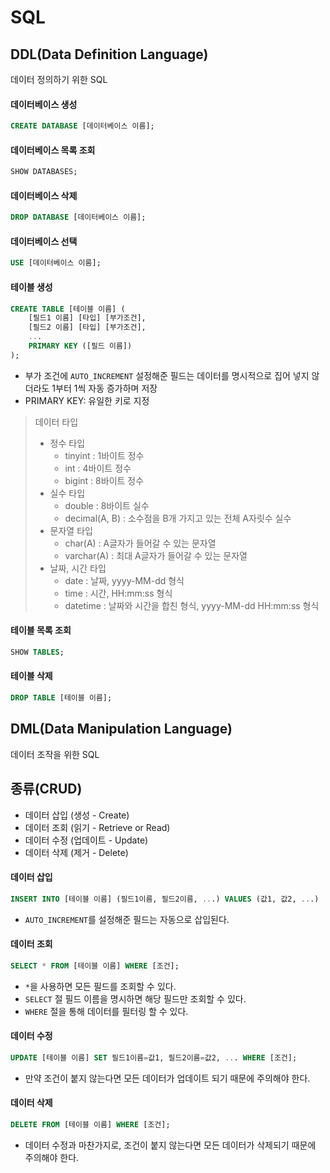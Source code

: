 # SQL

## DDL(Data Definition Language)

데이터 정의하기 위한 SQL

#### 데이터베이스 생성

```sql
CREATE DATABASE [데이터베이스 이름];
```

#### 데이터베이스 목록 조회

```sql
SHOW DATABASES;
```

#### 데이터베이스 삭제

```sql
DROP DATABASE [데이터베이스 이름];
```

#### 데이터베이스 선택

```sql
USE [데이터베이스 이름];
```

#### 테이블 생성

```sql
CREATE TABLE [테이블 이름] (
    [필드1 이름] [타입] [부가조건],
    [필드2 이름] [타입] [부가조건],
    ...
    PRIMARY KEY ([필드 이름])
);
```

- 부가 조건에 `AUTO_INCREMENT` 설정해준 필드는 데이터를 명시적으로 집어 넣지 않더라도 1부터 1씩 자동 증가하며 저장
- PRIMARY KEY: 유일한 키로 지정

>데이터 타입
>
> - 정수 타입
>     - tinyint : 1바이트 정수
>     - int : 4바이트 정수
>     - bigint : 8바이트 정수
> - 실수 타입
>     - double : 8바이트 실수
>     - decimal(A, B) : 소수점을 B개 가지고 있는 전체 A자릿수 실수
> - 문자열 타입
>     - char(A) : A글자가 들어갈 수 있는 문자열
>     - varchar(A) : 최대 A글자가 들어갈 수 있는 문자열
> - 날짜, 시간 타입
>     - date : 날짜, yyyy-MM-dd 형식
>     - time : 시간, HH:mm:ss 형식
>     - datetime : 날짜와 시간을 합친 형식, yyyy-MM-dd HH:mm:ss 형식

#### 테이블 목록 조회

```sql
SHOW TABLES;
```

#### 테이블 삭제

```sql
DROP TABLE [테이블 이름];
```

## DML(Data Manipulation Language)

데이터 조작을 위한 SQL

## 종류(CRUD)

- 데이터 삽입 (생성 - Create)
- 데이터 조회 (읽기 - Retrieve or Read)
- 데이터 수정 (업데이트 - Update)
- 데이터 삭제 (제거 - Delete)

#### 데이터 삽입

```sql
INSERT INTO [테이블 이름] (필드1이름, 필드2이름, ...) VALUES (값1, 값2, ...)
```

- `AUTO_INCREMENT`를 설정해준 필드는 자동으로 삽입된다.

#### 데이터 조회

```sql
SELECT * FROM [테이블 이름] WHERE [조건];
```

- `*`을 사용하면 모든 필드를 조회할 수 있다.
- `SELECT` 절 필드 이름을 명시하면 해당 필드만 조회할 수 있다.
- `WHERE` 절을 통해 데이터를 필터링 할 수 있다.

#### 데이터 수정

```sql
UPDATE [테이블 이름] SET 필드1이름=값1, 필드2이름=값2, ... WHERE [조건];
```

- 만약 조건이 붙지 않는다면 모든 데이터가 업데이트 되기 때문에 주의해야 한다.

#### 데이터 삭제

```sql
DELETE FROM [테이블 이름] WHERE [조건];
```

- 데이터 수정과 마찬가지로, 조건이 붙지 않는다면 모든 데이터가 삭제되기 때문에 주의해야 한다.
